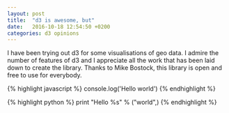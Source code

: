 ```yaml
---
layout: post
title:  "d3 is awesome, but"
date:   2016-10-18 12:54:50 +0200
categories: d3 opinions
---
```


I have been trying out d3 for some visualisations of geo data.  I admire the number of features of d3 and I appreciate all the work that has been laid down to create the library.  Thanks to Mike Bostock, this library is open and free to use for everybody.  

{% highlight javascript %}
console.log('Hello world')
{% endhighlight %}

{% highlight python %}
print "Hello %s" % ("world",)
{% endhighlight %}